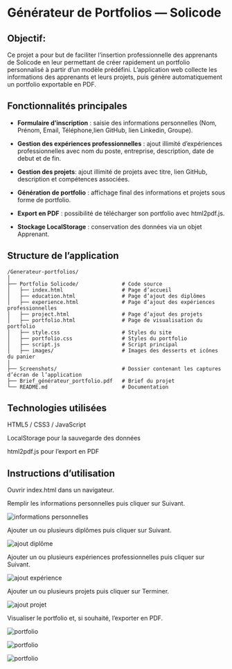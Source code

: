 # Générateur de Portfolios — Solicode

## Objectif:
Ce projet a pour but de faciliter l’insertion professionnelle des apprenants de Solicode en leur permettant de créer rapidement un portfolio personnalisé à partir d’un modèle prédéfini.
L’application web collecte les informations des apprenants et leurs projets, puis génère automatiquement un portfolio exportable en PDF.

## Fonctionnalités principales

- **Formulaire d’inscription** : saisie des informations personnelles (Nom, Prénom, Email, Téléphone,lien GitHub, lien Linkedin, Groupe).

- **Gestion des expériences professionnelles** : ajout illimité d’expériences professionnelles avec nom du poste, entreprise, description, date de debut et de fin.

- **Gestion des projets**: ajout illimité de projets avec titre, lien GitHub, description et compétences associées.

- **Génération de portfolio** : affichage final des informations et projets sous forme de portfolio.

- **Export en PDF** : possibilité de télécharger son portfolio avec html2pdf.js.

- **Stockage LocalStorage** : conservation des données via un objet Apprenant.

## Structure de l’application

```
/Generateur-portfolios/ 
│
├── Portfolio Solicode/              # Code source
│   ├── index.html                   # Page d’accueil 
│   ├── education.html               # Page d’ajout des diplômes
│   ├── experience.html              # Page d’ajout des expériences professionnelles
│   ├── project.html                 # Page d’ajout des projets
│   ├── portfolio.html               # Page de visualisation du portfolio
│   ├── style.css                    # Styles du site
│   ├── portfolio.css                # Styles du portfolio
│   ├── script.js                    # Script principal
│   ├── images/                      # Images des desserts et icônes du panier
│
├── Screenshots/                     # Dossier contenant les captures d’écran de l’application
├── Brief_générateur_portfolio.pdf   # Brief du projet
└── README.md                        # Documentation
```

## Technologies utilisées

HTML5 / CSS3 / JavaScript

LocalStorage pour la sauvegarde des données

html2pdf.js pour l’export en PDF



## Instructions d’utilisation

Ouvrir index.html dans un navigateur.

Remplir les informations personnelles puis cliquer sur Suivant.

![informations personnelles](Screenshot/student-info.png)

Ajouter un ou plusieurs diplômes puis cliquer sur Suivant.

![ajout diplôme](Screenshot/education.png)

Ajouter un ou plusieurs expériences professionnelles puis cliquer sur Suivant.

![ajout expérience](Screenshot/experience.png)

Ajouter un ou plusieurs projets puis cliquer sur Terminer.

![ajout projet](Screenshot/project.png)

Visualiser le portfolio et, si souhaité, l’exporter en PDF.

![portfolio](Screenshot/portfolio_part1.png)

![portfolio](Screenshot/portfolio_part2.png)

![portfolio](Screenshot/portfolio_part3.png)


